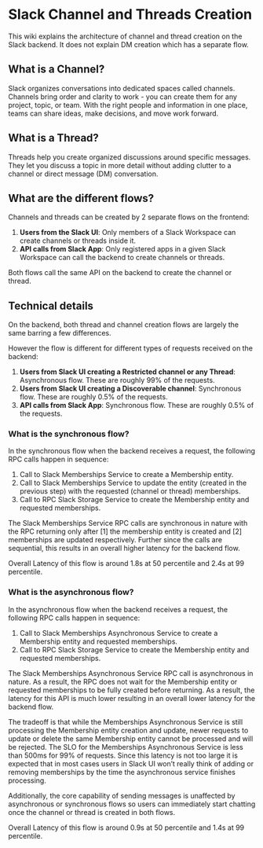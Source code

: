 # Slack Channel and Threads Creation

This wiki explains the architecture of channel and thread creation on the Slack backend. It does not explain DM creation which has a separate flow.

## What is a Channel?

Slack organizes conversations into dedicated spaces called channels. Channels bring order and clarity to work - you can create them for any project, topic, or team. With the right people and information in one place, teams can share ideas, make decisions, and move work forward.

## What is a Thread?

Threads help you create organized discussions around specific messages. They let you discuss a topic in more detail without adding clutter to a channel or direct message (DM) conversation.

## What are the different flows?

Channels and threads can be created by 2 separate flows on the frontend:

1. **Users from the Slack UI**: Only members of a Slack Workspace can create channels or threads inside it.
2. **API calls from Slack App**: Only registered apps in a given Slack Workspace can call the backend to create channels or threads.

Both flows call the same API on the backend to create the channel or thread.

## Technical details

On the backend, both thread and channel creation flows are largely the same barring a few differences.

However the flow is different for different types of requests received on the backend:
1. **Users from Slack UI creating a Restricted channel or any Thread**: Asynchronous flow. These are roughly 99% of the requests.
2. **Users from Slack UI creating a Discoverable channel**: Synchronous flow. These are roughly 0.5% of the requests.
3. **API calls from Slack App**: Synchronous flow. These are roughly 0.5% of the requests.

### What is the synchronous flow?
In the synchronous flow when the backend receives a request, the following RPC calls happen in sequence:
1. Call to Slack Memberships Service to create a Membership entity.
2. Call to Slack Memberships Service to update the entity (created in the previous step) with the requested (channel or thread) memberships.
3. Call to RPC Slack Storage Service to create the Membership entity and requested memberships.

The Slack Memberships Service RPC calls are synchronous in nature with the RPC returning only after [1] the membership entity is created and [2] memberships are updated respectively. Further since the calls are sequential, this results in an overall higher latency for the backend flow.

Overall Latency of this flow is around 1.8s at 50 percentile and 2.4s at 99 percentile.

### What is the asynchronous flow? 
In the asynchronous flow when the backend receives a request, the following RPC calls happen in sequence:
1. Call to Slack Memberships Asynchronous Service to create a Membership entity and requested memberships.
2. Call to RPC Slack Storage Service to create the Membership entity and requested memberships.

The Slack Memberships Asynchronous Service RPC call is asynchronous in nature. As a result, the RPC does not wait for the Membership entity or requested memberships to be fully created before returning. As a result, the latency for this API is much lower resulting in an overall lower latency for the backend flow.

The tradeoff is that while the Memberships Asynchronous Service is still processing the Membership entity creation and update, newer requests to update or delete the same Membership entity cannot be processed and will be rejected. The SLO for the Memberships Asynchronous Service is less than 500ms for 99% of requests. Since this latency is not too large it is expected that in most cases users in Slack UI won’t really think of adding or removing memberships by the time the asynchronous service finishes processing. 

Additionally, the core capability of sending messages is unaffected by asynchronous or synchronous flows so users can immediately start chatting once the channel or thread is created in both flows.  

Overall Latency of this flow is around 0.9s at 50 percentile and 1.4s at 99 percentile.
